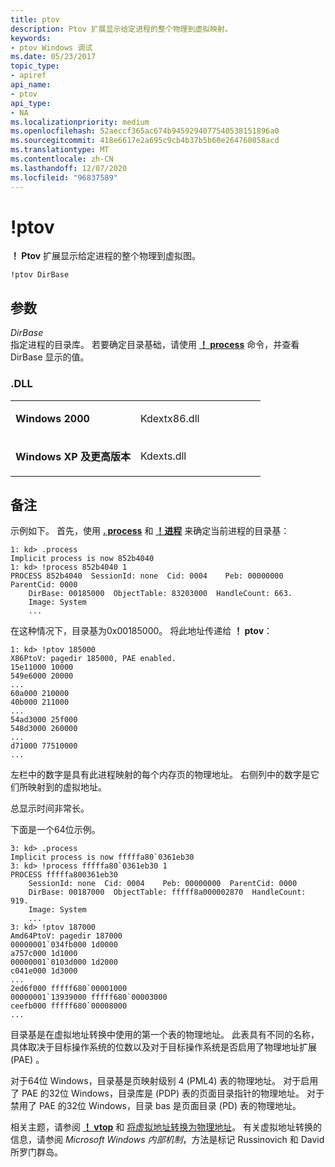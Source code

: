 ```yaml
---
title: ptov
description: Ptov 扩展显示给定进程的整个物理到虚拟映射。
keywords:
- ptov Windows 调试
ms.date: 05/23/2017
topic_type:
- apiref
api_name:
- ptov
api_type:
- NA
ms.localizationpriority: medium
ms.openlocfilehash: 52aeccf365ac674b9459294077540538151896a0
ms.sourcegitcommit: 418e6617e2a695c9cb4b37b5b60e264760858acd
ms.translationtype: MT
ms.contentlocale: zh-CN
ms.lasthandoff: 12/07/2020
ms.locfileid: "96837589"
---
```

# <a name="ptov"></a>!ptov


**！ Ptov** 扩展显示给定进程的整个物理到虚拟图。

```dbgcmd
!ptov DirBase
```

## <a name="span-idddk__ptov_dbgspanspan-idddk__ptov_dbgspanparameters"></a><span id="ddk__ptov_dbg"></span><span id="DDK__PTOV_DBG"></span>参数


<span id="_______DirBase______"></span><span id="_______dirbase______"></span><span id="_______DIRBASE______"></span>*DirBase*   
指定进程的目录库。 若要确定目录基础，请使用 [**！ process**](-process.md) 命令，并查看 DirBase 显示的值。

### <a name="span-iddllspanspan-iddllspandll"></a><span id="DLL"></span><span id="dll"></span>.DLL

<table>
<colgroup>
<col width="50%" />
<col width="50%" />
</colgroup>
<tbody>
<tr class="odd">
<td align="left"><p><strong>Windows 2000</strong></p></td>
<td align="left"><p>Kdextx86.dll</p></td>
</tr>
<tr class="even">
<td align="left"><p><strong>Windows XP 及更高版本</strong></p></td>
<td align="left"><p>Kdexts.dll</p></td>
</tr>
</tbody>
</table>

 

<a name="remarks"></a>备注
-------

示例如下。 首先，使用 [**. process**](-process--set-process-context-.md) 和 [**！进程**](-process.md) 来确定当前进程的目录基：

```dbgcmd
1: kd> .process
Implicit process is now 852b4040
1: kd> !process 852b4040 1
PROCESS 852b4040  SessionId: none  Cid: 0004    Peb: 00000000  ParentCid: 0000
    DirBase: 00185000  ObjectTable: 83203000  HandleCount: 663.
    Image: System
    ...
```

在这种情况下，目录基为0x00185000。 将此地址传递给 **！ ptov**：

```dbgcmd
1: kd> !ptov 185000
X86PtoV: pagedir 185000, PAE enabled.
15e11000 10000
549e6000 20000
...
60a000 210000
40b000 211000
...
54ad3000 25f000
548d3000 260000
...
d71000 77510000
...
```

左栏中的数字是具有此进程映射的每个内存页的物理地址。 右侧列中的数字是它们所映射到的虚拟地址。

总显示时间非常长。

下面是一个64位示例。

```dbgcmd
3: kd> .process
Implicit process is now fffffa80`0361eb30
3: kd> !process fffffa80`0361eb30 1
PROCESS fffffa800361eb30
    SessionId: none  Cid: 0004    Peb: 00000000  ParentCid: 0000
    DirBase: 00187000  ObjectTable: fffff8a000002870  HandleCount: 919.
    Image: System
    ...
3: kd> !ptov 187000
Amd64PtoV: pagedir 187000
00000001`034fb000 1d0000
a757c000 1d1000
00000001`0103d000 1d2000
c041e000 1d3000
...
2ed6f000 fffff680`00001000
00000001`13939000 fffff680`00003000
ceefb000 fffff680`00008000
...
```

目录基是在虚拟地址转换中使用的第一个表的物理地址。 此表具有不同的名称，具体取决于目标操作系统的位数以及对于目标操作系统是否启用了物理地址扩展 (PAE) 。

对于64位 Windows，目录基是页映射级别 4 (PML4) 表的物理地址。 对于启用了 PAE 的32位 Windows，目录库是 (PDP) 表的页面目录指针的物理地址。 对于禁用了 PAE 的32位 Windows，目录 bas 是页面目录 (PD) 表的物理地址。

相关主题，请参阅 [**！ vtop**](-vtop.md) 和 [将虚拟地址转换为物理地址](converting-virtual-addresses-to-physical-addresses.md)。 有关虚拟地址转换的信息，请参阅 *Microsoft Windows 内部机制*，方法是标记 Russinovich 和 David 所罗门群岛。

 

 






